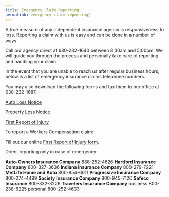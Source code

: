 ```yaml
---
title: Emergency Claim Reporting
permalink: emergency-claim-reporting/
---
```

A true measure of any independent insurance agency is responsiveness to loss. Reporting a claim with us is easy and can be done in a number of ways.

Call our agency direct at 630-232-1640 between 8:30am and 5:00pm. We will guide you through the process and personally take care of reporting and handling your claim.

In the event that you are unable to reach us after regular business hours, below is a list of emergency insurance claims telephone numbers.

You may also download the following forms and fax them to our office at 630-232-1687.

[Auto Loss Notice](http://via-inc.com/images/via/pdf/auto_loss_notice.pdf)

[Property Loss Notice](http://via-inc.com/images/via/pdf/property_loss_notice.pdf)

[First Report of Injury](http://via-inc.com/images/pdf/ic45form.pdf)

To report a Workers Compensation claim:

Fill out our online [First Report of Injury form](http://via-inc.com/images/pdf/ic45form.pdf).

Direct reporting only in case of emergency:

**Auto-Owners Insurance Company** 888-252-4626
**Hartford Insurance Company** 800-327-3636
**Indiana Insurance Company** 800-279-7221
**MetLife Home and Auto** 800-854-6011
**Progressive Insurance Company** 800-274-4499
**Society Insurance Company** 800-945-7120
**Safeco Insurance** 800-332-3226
**Travelers Insurance Company**
business 800-238-6225
personal 800-252-4633


​